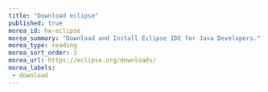 ```yaml
---
title: "Download eclipse"
published: true
morea_id: hw-eclipse
morea_summary: "Download and Install Eclipse IDE for Java Developers."
morea_type: reading
morea_sort_order: 3
morea_url: https://eclipse.org/downloads/
morea_labels:
 - download
---
```

